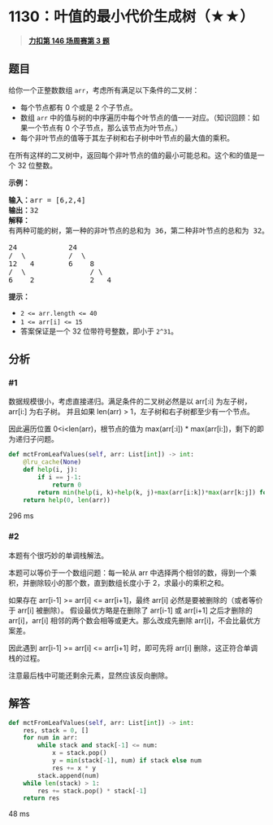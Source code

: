 # 1130：叶值的最小代价生成树（★★）


> <u>**[力扣第 146 场周赛第 3 题](https://leetcode.cn/problems/minimum-cost-tree-from-leaf-values/)**</u>

## 题目

<p>给你一个正整数数组 <code>arr</code>，考虑所有满足以下条件的二叉树：</p>

<ul>
<li>每个节点都有 0 个或是 2 个子节点。</li>
<li>数组 <code>arr</code> 中的值与树的中序遍历中每个叶节点的值一一对应。（知识回顾：如果一个节点有 0 个子节点，那么该节点为叶节点。）</li>
<li>每个非叶节点的值等于其左子树和右子树中叶节点的最大值的乘积。</li>
</ul>

<p>在所有这样的二叉树中，返回每个非叶节点的值的最小可能总和。这个和的值是一个 32 位整数。</p>



<p><strong>示例：</strong></p>

<pre><strong>输入：</strong>arr = [6,2,4]
<strong>输出：</strong>32
<strong>解释：</strong>
有两种可能的树，第一种的非叶节点的总和为 36，第二种非叶节点的总和为 32。

24            24
/  \          /  \
12   4        6    8
/  \               / \
6    2             2   4</pre>



<p><strong>提示：</strong></p>

<ul>
<li><code>2 &lt;= arr.length &lt;= 40</code></li>
<li><code>1 &lt;= arr[i] &lt;= 15</code></li>
<li>答案保证是一个 32 位带符号整数，即小于 <code>2^31</code>。</li>
</ul>


## 分析

### #1

数据规模很小，考虑直接递归。满足条件的二叉树必然是以 arr[:i] 为左子树，arr[i:] 为右子树。
并且如果 len(arr) > 1，左子树和右子树都至少有一个节点。

因此遍历位置 0<i<len(arr)，根节点的值为 max(arr[:i]) * max(arr[i:])，剩下的即为递归子问题。

```python
def mctFromLeafValues(self, arr: List[int]) -> int:
	@lru_cache(None)
	def help(i, j):
		if i == j-1:
			return 0
		return min(help(i, k)+help(k, j)+max(arr[i:k])*max(arr[k:j]) for k in range(i+1, j))
	return help(0, len(arr))
```

296 ms

### #2

本题有个很巧妙的单调栈解法。

本题可以等价于一个数组问题：每一轮从 arr 中选择两个相邻的数，得到一个乘积，并删除较小的那个数，直到数组长度小于 2，求最小的乘积之和。

如果存在 arr[i-1] >= arr[i] <= arr[i+1]，最终 arr[i] 必然是要被删除的（或者等价于 arr[i] 被删除）。
假设最优方略是在删除了 arr[i-1] 或 arr[i+1] 之后才删除的 arr[i]，arr[i] 相邻的两个数会相等或更大。那么改成先删除 arr[i]，不会比最优方案差。

因此遇到 arr[i-1] >= arr[i] <= arr[i+1] 时，即可先将 arr[i] 删除，这正符合单调栈的过程。

注意最后栈中可能还剩余元素，显然应该反向删除。


## 解答

```python
def mctFromLeafValues(self, arr: List[int]) -> int:
	res, stack = 0, []
	for num in arr:
		while stack and stack[-1] <= num:
			x = stack.pop()
			y = min(stack[-1], num) if stack else num
			res += x * y
		stack.append(num)
	while len(stack) > 1:
		res += stack.pop() * stack[-1]
	return res
```

48 ms


